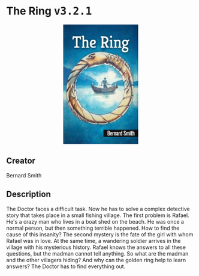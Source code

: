 
# The Ring <kbd>v3.2.1</kbd>

<center>
  <img src="./cover-1024.jpg"/>
</center>

## Creator
Bernard Smith

## Description
The Doctor faces a difficult task. Now he has to solve a complex detective story that takes place in a small fishing village. The first problem is Rafael. He's a crazy man who lives in a boat shed on the beach. He was once a normal person, but then something terrible happened. How to find the cause of this insanity? The second mystery is the fate of the girl with whom Rafael was in love. At the same time, a wandering soldier arrives in the village with his mysterious history. Rafael knows the answers to all these questions, but the madman cannot tell anything. So what are the madman and the other villagers hiding? And why can the golden ring help to learn answers? The Doctor has to find everything out.   
